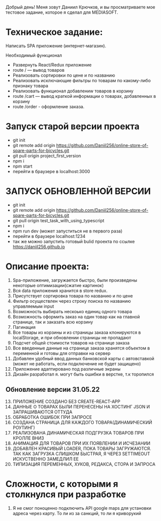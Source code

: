 Добрый день! Меня зовут Даниил Крючков, и вы просматриваете мое тестовое задание, которое я сделал для MEDIASOFT. 

# Техническое задание:
Написать SPA приложение (интернет-магазин).

Необходимый функционал

- Развернуть React/Redux приложение 
- route / — вывод товаров 
- Реализовать сортировки
по цене и по названию 
- Реализовать исключающие
фильтры по товарам по какому-либо признаку
товара 
- Реализовать функционал добавлениw товаров в
корзину
- route /cart — вывод краткой информации о товарах,
добавленных в корзину
- route /order - оформление заказа. 



# Запуск старой версии проекта 
- git init
- git remote add origin https://github.com/Daniil256/online-store-of-spare-parts-for-bicycles.git
- git pull origin project_first_version
- npm i
- npm start
- перейти в браузере в localhost:3000


# ЗАПУСК ОБНОВЛЕННОЙ ВЕРСИИ
- git init
- git remote add origin https://github.com/Daniil256/online-store-of-spare-parts-for-bicycles.git
- git pull origin test_task_with_using_typescript
- npm i
- npm run dev (может запуститься не в первого раза)
- перейти в браузере localhost:1234
- так же можно запустить готовый bulid проекта по ссылке https://daniil256.github.io


# Описание проекта:
1. Spa-приложение, загружается быстро, были произведены некоторые оптимизации(сжатие картинок)
2. Вся data приложения хранится в store redux.
3. Присутствует сортировка товара по названию и по цене
4. Фильтр осуществлен через строку поиска по названию управляемым input
5. Возможность выбирать нескоько единиц одного товара
6. Возможность оформить заказ на один товар как на главной странице, так и заказать всю корзину
7. Пагинация
8. Все товары из корзины и из страницы заказа клонируются в localStorage, и при обновлении страницы не пропадают
9. Подсчет общей стоимости товаров на странице заказа
10. Все введенные данные на странице заказа хранятся объектом в переменной и готовы для отправки на сервер
11. Добавлен удобный ввод данных банковской карты с автовставкой (может не работать, если подключение не будет защищено)
12. Приложение адаптировано под различные экраны
13. Дизайн разработал я. могут быть ошибки в верстке, т.к торопился

## Обновление версии 31.05.22
13. ПРИЛОЖЕНИЕ СОЗДАНО БЕЗ CREATE-REACT-APP
14. ДАННЫЕ О ТОВАРАХ БЫЛИ ПЕРЕНЕСЕНЫ НА ХОСТИНГ JSON И ЗАПРАШИВАЮТСЯ ОТТУДА
15. ОБРАБОТКА ОШИБОК ПРИ ЗАПРОСЕ
16. СОЗДАНА СТРАНИЦА ДЛЯ КАЖДОГО ТОВАРА(ДИНАМИЧЕСКИЙ РОУТИНГ)
17. РЕАЛИЗОВАНА ДИНАМИЧЕСКАЯ ПОДГРУЗКА ТОВАРОВ ПРИ КРОЛЛЕ ВНИЗ
18. АНИМАЦИЯ ДЛЯ ТОВАРОВ ПРИ ИХ ПОЯВЛЕНИИ И ИСЧЕЗАНИИ
19. ДОБАВЛЕН КРАСИВЫЙ LOADER, ПОКА ТОВАРЫ ЗАГРУЖАЮТСЯ. ТАК КАК ЗАГРУЗКА СЛИШКОМ БЫСТРАЯ, Я ЧЕРЕЗ SETTIMEOUT ИСКУСТВЕННО ЗАМЕДЛИЛ ЕЕ
20. ТИПИЗАЦИЯ ПЕРЕМЕННЫХ, ХУКОВ, РЕДАКСА, СТОРА И ЗАПРОСА 


# Сложности, с которыми я столкнулся при разработке
1. Я не смог поноценно подключить API google maps для установки адреса через карту. То ли из за санкций, то ли я криворукий
